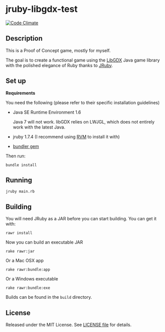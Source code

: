 jruby-libgdx-test
=================
<!-- [![Build Status](https://travis-ci.org/rafaelgonzalez/jruby-libgdx-test.png?branch=master)](https://travis-ci.org/rafaelgonzalez/jruby-libgdx-test) -->
<!-- [![Coverage Status](https://coveralls.io/repos/rafaelgonzalez/jruby-libgdx-test/badge.png?branch=master)](https://coveralls.io/r/rafaelgonzalez/jruby-libgdx-test) -->
[![Code Climate](https://codeclimate.com/github/rafaelgonzalez/jruby-libgdx-test.png)](https://codeclimate.com/github/rafaelgonzalez/jruby-libgdx-test)

## Description ##

This is a Proof of Concept game, mostly for myself.

The goal is to create a functional game using the [LibGDX](http://libgdx.badlogicgames.com/) Java game library with the polished elegance of Ruby thanks to [JRuby](http://jruby.org/).

## Set up ##

**Requirements**

You need the following (please refer to their specific installation guidelines)

- Java SE Runtime Environment 1.6

  Java 7 will not work. libGDX relies on LWJGL, which does not entirely work with the latest Java.

- jruby 1.7.4 (I recommend using [RVM](http://rvm.io/) to install it with)
- [bundler gem](https://github.com/bundler/bundler)

Then run:

    bundle install

## Running ##

    jruby main.rb

## Building ##

You will need JRuby as a JAR before you can start building. You can get it with:

    rawr install

Now you can build an executable JAR

    rake rawr:jar

Or a Mac OSX app

    rake rawr:bundle:app

Or a Windows executable

    rake rawr:bundle:exe

Builds can be found in the `build` directory.

## License ##

Released under the MIT License. See [LICENSE file](LICENSE) for details.
